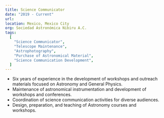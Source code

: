 ```yaml
---
title: Science Communicator
date: "2019 - Current"
url: 
location: Mexico, Mexico City
org: Sociedad Astronómica Nibiru A.C.
tags:
  [
    "Science Communicator",
    "Telescope Maintenance",
    "Astrophotography",
    "Purchase of Astronomical Material",
    "Science Communication Development",
  ]
---
```


- Six years of experience in the development of workshops and outreach materials focused on Astronomy and General Physics.
- Maintenance of astronomical instrumentation and development of workshops and conferences.
- Coordination of science communication activities for diverse audiences.
- Design, preparation, and teaching of Astronomy courses and workshops.
